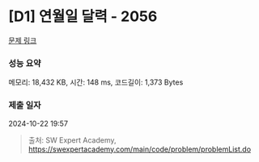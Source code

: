 # [D1] 연월일 달력 - 2056 

[문제 링크](https://swexpertacademy.com/main/code/problem/problemDetail.do?contestProbId=AV5QLkdKAz4DFAUq) 

### 성능 요약

메모리: 18,432 KB, 시간: 148 ms, 코드길이: 1,373 Bytes

### 제출 일자

2024-10-22 19:57



> 출처: SW Expert Academy, https://swexpertacademy.com/main/code/problem/problemList.do